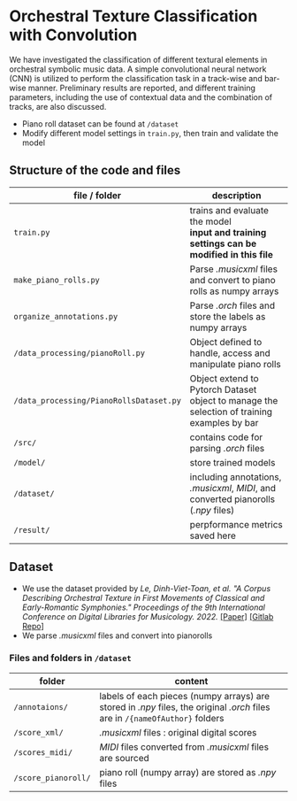 # Orchestral Texture Classification with Convolution

We have investigated the classification of different textural elements in orchestral symbolic music data. A simple convolutional neural network (CNN) is utilized to perform the classification task in a track-wise and bar-wise manner. Preliminary results are reported, and different training parameters, including the use of contextual data and the combination of tracks, are also discussed. 
- Piano roll dataset can be found at `/dataset`
- Modify different model settings in `train.py`, then train and validate the model


## Structure of the code and files


| file / folder | description|
| -------- | -------- |
|`train.py`| trains and evaluate the model <br /> **input and training settings can be modified in this file**|
| `make_piano_rolls.py` | Parse *.musicxml* files and convert to piano rolls as numpy arrays |
| `organize_annotations.py`| Parse *.orch* files and store the labels as numpy arrays |
| `/data_processing/pianoRoll.py` | Object defined to handle, access and manipulate piano rolls |
| `/data_processing/PianoRollsDataset.py`  | Object extend to Pytorch Dataset object to manage the selection of training examples by bar|
| `/src/` | contains code for parsing *.orch* files  |
| `/model/ ` | store trained models |
| `/dataset/` | including annotations, *.musicxml*, *MIDI*, and converted pianorolls (*.npy* files) |
| `/result/` | perpformance metrics saved here |


## Dataset
- We use the dataset provided by *Le, Dinh-Viet-Toan, et al. "A Corpus Describing Orchestral Texture in First Movements of Classical and Early-Romantic Symphonies." Proceedings of the 9th International Conference on Digital Libraries for Musicology. 2022.* [[Paper]](https://dl.acm.org/doi/10.1145/3543882.3543884) [[Gitlab Repo]](https://gitlab.com/algomus.fr/orchestration)
- We parse *.musicxml* files and convert into pianorolls

### Files and folders in `/dataset`


| folder | content |
| -------- | -------- |
| `/annotaions/` |  labels of each pieces (numpy arrays) are stored in *.npy* files, the original *.orch* files are in `/{nameOfAuthor}` folders |
| `/score_xml/`  | *.musicxml* files : original digital scores    |
| `/scores_midi/` | *MIDI* files converted from *.musicxml* files are sourced |
| `/score_pianoroll/` | piano roll (numpy array) are stored as  *.npy* files   |
